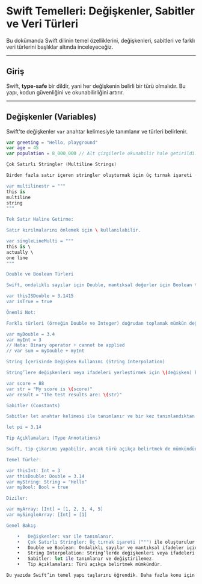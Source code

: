 # Swift Temelleri: Değişkenler, Sabitler ve Veri Türleri

Bu dokümanda Swift dilinin temel özelliklerini, değişkenleri, sabitleri ve farklı veri türlerini başlıklar altında inceleyeceğiz.

---

## Giriş
Swift, **type-safe** bir dildir, yani her değişkenin belirli bir türü olmalıdır. Bu yapı, kodun güvenliğini ve okunabilirliğini artırır.

---

## Değişkenler (Variables)
Swift'te değişkenler `var` anahtar kelimesiyle tanımlanır ve türleri belirlenir.

```swift
var greeting = "Hello, playground"
var age = 45
var population = 8_000_000 // Alt çizgilerle okunabilir hale getirildi.

Çok Satırlı Stringler (Multiline Strings)

Birden fazla satır içeren stringler oluşturmak için üç tırnak işareti (""") kullanılır.

var multilinestr = """
this is
multiline
string
"""

Tek Satır Haline Getirme:

Satır kırılmalarını önlemek için \ kullanılabilir.

var singleLineMulti = """
this is \
actually \
one line
"""

Double ve Boolean Türleri

Swift, ondalıklı sayılar için Double, mantıksal değerler için Boolean türlerini sağlar.

var thisISDouble = 3.1415
var isTrue = true

Önemli Not:

Farklı türleri (örneğin Double ve Integer) doğrudan toplamak mümkün değildir.

var myDouble = 3.4
var myInt = 3
// Hata: Binary operator + cannot be applied
// var sum = myDouble + myInt

String İçerisinde Değişken Kullanımı (String Interpolation)

String’lere değişkenleri veya ifadeleri yerleştirmek için \(değişken) kullanılır.

var score = 88
var str = "My score is \(score)"
var result = "The test results are: \(str)"

Sabitler (Constants)

Sabitler let anahtar kelimesi ile tanımlanır ve bir kez tanımlandıktan sonra değiştirilemez.

let pi = 3.14

Tip Açıklamaları (Type Annotations)

Swift, tip çıkarımı yapabilir, ancak türü açıkça belirtmek de mümkündür.

Temel Türler:

var thisInt: Int = 3
var thisDouble: Double = 3.14
var myString: String = "Hello"
var myBool: Bool = true

Diziler:

var myArray: [Int] = [1, 2, 3, 4, 5]
var mySingleArray: [Int] = [1]

Genel Bakış

	•	Değişkenler: var ile tanımlanır.
	•	Çok Satırlı Stringler: Üç tırnak işareti (""") ile oluşturulur.
	•	Double ve Boolean: Ondalıklı sayılar ve mantıksal ifadeler için kullanılır.
	•	String Interpolation: String’lerde değişkenleri veya ifadeleri göstermek için kullanılır.
	•	Sabitler: let ile tanımlanır ve değiştirilemez.
	•	Tip Açıklamaları: Türü açıkça belirtmek mümkündür.

Bu yazıda Swift’in temel yapı taşlarını öğrendik. Daha fazla konu için takipte kalın!

